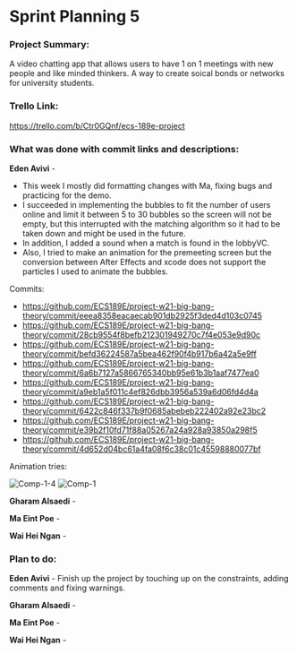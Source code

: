 # Sprint Planning 5

### Project Summary:
A video chatting app that allows users to have 1 on 1 meetings with new people and like minded thinkers. A way to create soical bonds or networks for university students.

### Trello Link:
https://trello.com/b/Ctr0GQnf/ecs-189e-project

### What was done with commit links and descriptions:

**Eden Avivi** - 
* This week I mostly did formatting changes with Ma, fixing bugs and practicing for the demo.
* I succeeded in implementing the bubbles to fit the number of users online and limit it between 5 to 30 bubbles so the screen will not be empty, but this interrupted with the matching algorithm so it had to be taken down and might be used in the future. 
* In addition, I added a sound when a match is found in the lobbyVC. 
* Also, I tried to make an animation for the premeeting screen but the conversion between After Effects and xcode does not support the particles I used to animate the bubbles. 

Commits:
* https://github.com/ECS189E/project-w21-big-bang-theory/commit/eeea8358eacaecab901db2925f3ded4d103c0745
* https://github.com/ECS189E/project-w21-big-bang-theory/commit/28cb9554f8befb212301949270c7f4e053e9d90c
* https://github.com/ECS189E/project-w21-big-bang-theory/commit/befd36224587a5bea462f90f4b917b6a42a5e9ff
* https://github.com/ECS189E/project-w21-big-bang-theory/commit/6a6b7127a5866765340bb95e61b3b1aaf7477ea0
* https://github.com/ECS189E/project-w21-big-bang-theory/commit/a9eb1a5f011c4ef826dbb3956a539a6d06fd4d4a
* https://github.com/ECS189E/project-w21-big-bang-theory/commit/6422c846f337b9f0685abebeb222402a92e23bc2
* https://github.com/ECS189E/project-w21-big-bang-theory/commit/e39b2f10fd71f88a05267a24a928a93850a298f5
* https://github.com/ECS189E/project-w21-big-bang-theory/commit/4d652d04bc61a4fa08f6c38c01c45598880077bf

Animation tries:

![Comp-1-4](https://user-images.githubusercontent.com/67129992/110831444-19b12880-824f-11eb-8752-40915caf7e9f.gif)
![Comp-1](https://user-images.githubusercontent.com/67129992/110833749-a1983200-8251-11eb-9926-9bd254f8377e.gif)


**Gharam Alsaedi** -

**Ma Eint Poe** -

**Wai Hei Ngan** -

### Plan to do:

**Eden Avivi** - Finish up the project by touching up on the constraints, adding comments and fixing warnings.

**Gharam Alsaedi** -

**Ma Eint Poe** -

**Wai Hei Ngan** -
